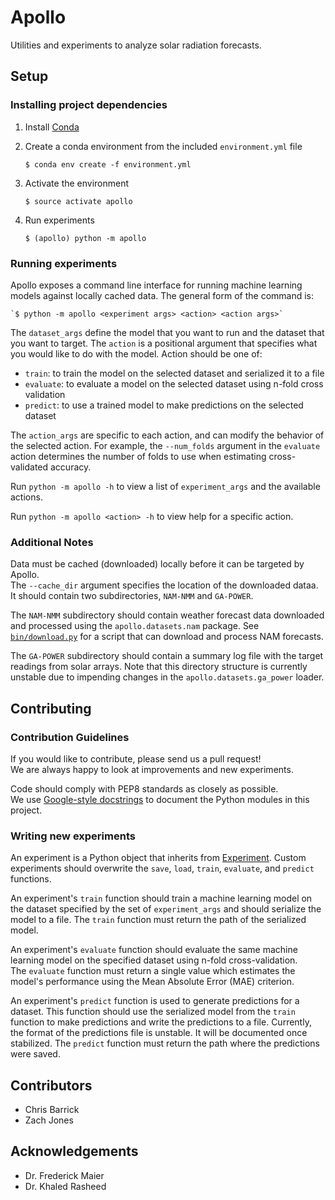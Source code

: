 # Apollo

Utilities and experiments to analyze solar radiation forecasts.

## Setup

### Installing project dependencies

1. Install [Conda](https://conda.io/docs/user-guide/install/index.html)

2. Create a conda environment from the included `environment.yml` file

    `$ conda env create -f environment.yml`

3. Activate the environment

    `$ source activate apollo`
    
4. Run experiments
    
    `$ (apollo) python -m apollo`
    
### Running experiments

Apollo exposes a command line interface for running machine learning models against locally cached data.
The general form of the command is:

    `$ python -m apollo <experiment args> <action> <action args>`

The `dataset_args` define the model that you want to run and the dataset that you want to target.
The `action` is a positional argument that specifies what you would like to do with the model.
Action should be one of:
 - `train`: to train the model on the selected dataset and serialized it to a file
 - `evaluate`: to evaluate a model on the selected dataset using n-fold cross validation
 - `predict`: to use a trained model to make predictions on the selected dataset
 
The `action_args` are specific to each action, and can modify the behavior of the selected action.
For example, the `--num_folds` argument in the `evaluate` action determines the number of folds to use
when estimating cross-validated accuracy.

Run `python -m apollo -h` to view a list of `experiment_args` and the available actions.

Run `python -m apollo <action> -h` to view help for a specific action.

### Additional Notes

Data must be cached (downloaded) locally before it can be targeted by Apollo.  
The `--cache_dir` argument specifies the location of the downloaded dataa.
It should contain two subdirectories, `NAM-NMM` and `GA-POWER`.

The `NAM-NMM` subdirectory should contain weather forecast data downloaded and processed using the 
`apollo.datasets.nam` package.  See [`bin/download.py`](bin/download.py) for a script that can 
download and process NAM forecasts.

The `GA-POWER` subdirectory should contain a summary log file with the target readings from solar arrays.
Note that this directory structure is currently unstable due to impending changes in the `apollo.datasets.ga_power`
loader.

## Contributing

### Contribution Guidelines

If you would like to contribute, please send us a pull request!  
We are always happy to look at improvements and new experiments.

Code should comply with PEP8 standards as closely as possible.  
We use [Google-style docstrings](http://sphinxcontrib-napoleon.readthedocs.io/en/latest/example_google.html) 
to document the Python modules in this project.

### Writing new experiments

An experiment is a Python object that inherits from [Experiment](experiments/Experiment.py).
Custom experiments should overwrite the `save`, `load`, `train`, `evaluate`, and `predict` functions.

An experiment's `train` function should train a machine learning model on the dataset specified 
by the set of `experiment_args` and should serialize the model to a file.
The `train` function must return the path of the serialized model.

An experiment's `evaluate` function should evaluate the same machine learning model on the specified dataset
using n-fold cross-validation.  
The `evaluate` function must return a single value which estimates the model's performance using the Mean Absolute Error (MAE) criterion.

An experiment's `predict` function is used to generate predictions for a dataset.
This function should use the serialized model from the `train` function to make predictions and write the 
predictions to a file.
Currently, the format of the predictions file is unstable.  It will be documented once stabilized.
The `predict` function must return the path where the predictions were saved.


## Contributors
- Chris Barrick
- Zach Jones

## Acknowledgements
- Dr. Frederick Maier
- Dr. Khaled Rasheed
